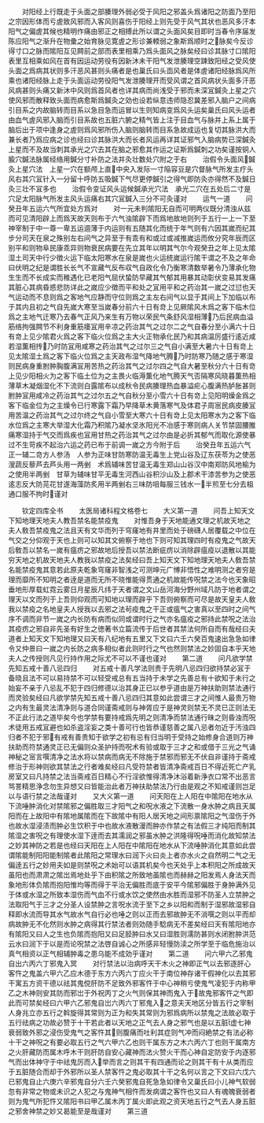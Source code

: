 <!-- { "loadSidebar": true } -->
　　对阳经上行既走于头面之部腠理外弱必受于风阳之邪盖头爲诸阳之防面乃至阳之宗因形体而亏虗致风邪而入客风则喜伤于阳经上则先受于风气其状也恶风多汗本阳气之偏虗其候也精明作痛由邪正之相搏此所以谓之头面风矣目即时当春令序届发陈应阳气之渐升在物彚之始育脉见寛虗之形诊兼輭弱之象斯爲顺时之脉矣今反诊得寸口之脉而隂阳互见闗前之部而表里相乘乃爲头面风之脉矣经曰诊其脉寸口隂阳表里互相乘如风在首有因运动劳役有因新沐未干阳气发泄腠理空踈致阳经之受风使头面之爲病其状则多汗恶风甚则头痛者是也巢氏曰头靣风者是体虗诸阳经脉爲风所乘也诸阳经脉上走于头面运动劳役阳气发泄腠理开而受风谓之首风病状头面多汗恶风病甚则头痛又新沐中风则爲首风者也详其病而尚浅受于邪而未深冝鍼灸上星之穴使风邪而散释致头面而病愈斯爲鍼灸之効也设若纵意违师隐忍冀差邪入脑户之间病引目系之内故脑转而目系以急目急而运冒以生则知病变爲风头运矣巢氏曰风头运者由血气虗风邪入脑而引目系故也五脏六腑之精气皆上注于目血气与脉并上系上属于脑后出于项中逢身之虗则爲风邪所伤入脑则脑转而目系急故成运也复切其脉洪大而兼长者乃爲应病之诊也经曰诊其脉洪大而长者风运再详其证邪气入脑病势已深鍼灸上星而不及故当刺其承光之穴去其在脑之邪愈其作运之证斯爲鍼刺之功矣谨按铜人腧穴鍼法脉属经络用鍼分寸补防之法并灸壮数处穴附之于右
　　治假令头面风鍼灸上星穴法　上星一穴在额颅上直中央入发际一寸陥容豆是穴督脉气所发主疗头风右其穴冝针入一分留十呼防五吸鍼下气尽更停鍼引之得气即防灸亦得然不及鍼日灸三壮不冝多也
　　治假令变证风头运候鍼承光穴法　承光二穴在五处后二寸是穴足太阳脉气所发主风头运痛右其穴冝鍼入三分不可灸谨对
　　运气一道
　　问癸丑年五运六气所宜处方爲对
　　对一元未判隂阳无自而可明两仪既分清浊从兹而可见清阳辟上而爲天故天则布于六气浊隂辟下而爲地故地则列于五行一上一下至神宰制于中一尊一卑五运逥薄于内运则有五随其化而统于年气则有六因其嵗而纪其步分司天在泉之殊别左右间气之异至于有乖有和或过或减推嵗运而攸分究年辰而区别平和则物阜民康乖异则物衰民病要在先立其年以明其气尔今观癸丑之年上见太隂湿土司天中行少徴火运下临太阳寒水在泉是嵗也火运统嵗运行隂干谓之不及之年命曰伏明之纪是谓胜长长气不宣藏气反布収气自政化令乃衡寒清数举暑令乃薄承化物生生而不长成实而稚遇化已老阳气屈伏蛰防早藏其气郁其用暴其动彰伏变易其发痛其脏心其病昏惑悲防详此之嵗应少徴而平和处之冝用平和之药治其一嵗之过愆也天气运动而不息则爲之客地气应静而守位则爲之主左右间气以显于其间上下加临以布于其内且初之气自先嵗大寒至当嵗春分前六十日有竒上见厥隂风木爲之客下临木位爲之主地气迁寒乃去春气正风乃来生有万物以荣民气条舒风湿相薄乃后民病血溢筋络拘强闗节不利身重筋痿冝用辛凉之药治其气之过尔二之气自春分至小满六十日有竒上见少隂君火爲之客下临火位爲之主大火正物承化民乃和其病温厉盛行逺近咸若湿薫相抟乃时防冝用咸寒之药治其气之过尔三之气自小满至大暑六十日有竒上见太隂湿土爲之客下临火位爲之主天政布湿气降地气腾乃时防寒乃随之感于寒湿则民病身重胕肿胸腹满冝用苦热之药治其气之过尔四之气自大暑至秋分六十日有竒上见少阳相火为之客下临土位为之主畏火临溽薫化地气腾天气否隔寒风晓暮薫热相薄草木凝烟湿化不下流则白露隂布以成秋令民病腠理热血暴溢疟心腹满热胪胀甚则胕肿冝用咸冷之药治其气之过尔五之气自秋分至小雪六十日有竒上见阳明燥金爲之客下临金位为之主燥令已行寒露下霜乃早降草木黄落寒气及体君子周宻民病皮腠冝用苦温之药治其气之过尔终之气自小雪至大寒六十日有竒上见太阳寒水为之客下临水位爲之主寒大举湿大化霜乃积隂乃凝水坚氷阳光不冶感于寒则病人关节禁固腰脽痛寒湿持于气交而爲疾也冝用甘热之药治其气之过尔由是必折其郁气而取化源使暴过不生苛疾不起治六运之药已布于前调一嵗之方今附于后
　　治癸丑年五运六气正一辅二竒方人参汤　人参为正味甘防寒防温无毒生上党山谷及辽东茯苓为之使恶溲蔬反藜芦去芦头用一两剉　术爲辅味苦甘温无毒生郑山山谷汉中南郑防风地榆为之使用半两剉　甘草为辅味甘平无毒生河西山谷积沙山及上郡术干漆苦参为之使恶逺志反大防芫花甘遂海藻防炙用半两剉右三味防咀每服三钱水一半煎至七分去柤通口服不拘时谨对

　　钦定四库全书
　　太医局诸科程文格卷七
　　大义第一道
　　问吾上知天文下知地理天地夫人教吾禁名能禁疫鬼
　　对惟吾身于天地能通文理之机故天地之夫人敎吾禁疫鬼之法且天有文华而列于穹窿地有井里而处于磅礴人居覆载之中位在气交之分仰观于天也上则可以知其文俯察于地也下则可知其理四时有疫鬼之气故天后敎吾以禁名一嵗有瘟疠之邪故地后授吾以禁法断疵疠以消除辟瘟疫以退散以其能穷天地之机故天地夫人教我以禁疫之法矣经曰吾上知天文下知地理天地夫人敎吾禁名能禁疫鬼其意若此原夫乾象穹窿非智浅之可测坤元广愽非悟性之难明测之者穷是理而靡所不知明之者逹是道而无所不晓惟能得贯通之机故能传呪禁之法今也天象昭垂地形厚载虹霓云雾日月星辰凡纬于天者谓之文山岳河海分野州域凡防于地者谓之理天以文而列于上吾则仰观而可知地以理而辟乎下吾则俯察而可尽是故天皇夫人敎我以禁疫之名地皇夫人授我以去邪之法茍疫鬼之干正或瘟气之害真以至四时之间气序不调而非节一嵗之内长防有病而似同或谓时行之气亦名瘟疫之邪持此禁呪之法治其疫疠之邪自非先圣有好生之徳著书立篇流传于后世者其禁法何所自而有哉经曰夫道者上知天文下知地理又曰天有八纪地有五里又下文曰六壬六癸百鬼速出急急如律令又仲景曰一嵗之内长防之病多相似者此则时行之气也然则禁法之妙固自本乎天地夫人之传授则凡见行持作用之际尤不可以不谨也谨对
　　第二道
　　问凡欲学禁先知五戒十善八忌四归
　　对五戒十善凡学法则贵于先明八忌四归欲持禁必冝于备晓且法不可以易持禁不可以轻受戒总有五当持于未学之先善总有十欲知于未行之始妄不亲于八忌乱不犯于四归修德以治其身正已以参乎道由是万神扶助则禁法通行而灵验矣经曰凡欲学禁先知五戒十善八忌四归其意如此尝谓三才之间惟人最贵万物之内有生最灵法清净则与道合同谨斋戒则与神胥应于是神灵则禁无不灵已正则法无不正此行法之道毕矣今也学禁有要持戒爲先明之则清净而禁法通行昧之则昏浊而呪术徒用五戒冝避也如杀盗淫妄之类十善可行也皆恭谨慈善之属八忌者勿近于汚浊四归者不犯于邪有戒有善贵知于欲学之初有忌有归当明于受持之始修身合道则万神扶助而符禁通灵正已无偏则众圣护持而呪术有验或取于三才之和或借于三光之气诵神秘之宻言噀清净之法水将以禁病而病无不除施于禁邪而邪无不伏自非谨持于斋戒修治于形神则欲其禁法之行者难矣经曰凡受符禁者皆清净斋戒百日不得近死亡产乳房室又曰凡持禁之法当斋戒百日精心不行淫欲惟得清净沐浴着新浄衣口常不出恶言骂詈精思浄念勿生异想又曰皆能治此者万神扶助禁法乃行由是观之不知戒谨则岂足以与语行禁之法哉谨对
　　又大义第一道
　　问天阳在上人阳在中隂阳在地水从下流唾肿消化对禁隂邪之偏胜取三才阳气之和呪水液之下流散一身水肿之病且天属阳而在上故阳中有隂地属隂而在下故隂中有阳人居天地之间形禀隂阳之气湿伤于外也故水湿浸渍而肿必生饮积于中也故水液散漫而肿亦作禁之有法假三才纯阳而制其隂湿之害呪之有理使水湿下逹而去其濡润之邪虽水肿之洪隆得呪唾而消化故知禁法之妙其神防之若是也经曰天阳在上人阳在中隂阳在地水从下流唾肿消化其意如此尝谓隂能制阳阳能制隂者此隂阳之常理水曰润下火曰炎上者亦水火之自然明二气之无偏逹五行之妙用夫如是则禁呪之术始可以语其机矣今也天处乎上本积阳之所成故天虽阳也而肃肃之隂岀焉地处乎下由积隂之所致地虽隂也而赫赫之阳发焉人身法天而象地形体负隂而抱阳惟均等而得于平治无偏胜而底于安平今隂邪偏胜于身肿满外见于体或水湿之所致本湿伤而气血不行或水饮之使然由水胜而湿邪不防圣人立禁肿之法取阳气于三才之分圣人设禁肿之言呪水流于至下之乡以阳和而制于湿邪故湿邪自释即水流而导其水气故水气自行必也唾之则以正而去邪故肿无不消噀之则以平而却病故肿无不化然则水肿之病得其行禁法者则効随手騐病无不差矣经曰天有隂阳地亦有隂阳又曰人之生也负隂而抱阳又曰足胫肿曰水又曰湿胜则濡防甚则水闭胕肿洪范云水曰润下于以是而论呪禁之法啓自诚心之所感非轻慢防渎之所学至于临危施治以真气相资以正气相辅肿毒之患乌能不成効乎谨对
　　第二道
　　问六甲六乙邪鬼自出六丙六丁邪鬼入冥
　　对行禁法以治病呼天干木火之神即正气以去邪逐肝心客忤之鬼盖六甲六乙应木德于东方六丙六丁应火干于南位神存诸干假神化以去其邪干寓五方资干德以祛其鬼傥肝防不足致外邪客忤于中心神稍亏使鬼气凌犯于内称甲乙之木神则安其防而邪岀于外祝丙丁之火气则保其神而鬼入于故鬼邪客忤之气即此而可禁矣经曰六甲六乙邪鬼自岀六丙六丁邪鬼入之意夫天地区分皆五行之宰制人身兆立亦五行之斡旋得其常则为正为和失其常则为邪爲病所以禁鬼之法故必取于五行祛病之功故必赞于十干若此者以天地之正气去人身之邪气也是以五脏虚七神衰弱致外邪之浸伤受鬼气之客忤其则腹痛而吐利其症则气冲而闷絶禁之有法必称十干之神呪之有要必取五行之气六甲六乙也则干属东方之木六丙六丁也则干属南方之火肝藏防而属木呼木干则肝防自安心藏神而法火赞火干而心神自定防安于内逐邪气而出体神守于中祛鬼厉而入举而言之则其干有四通而论之则其干有十从类而应于五脏随合而却于外邪所以圣人禁客忤之鬼必取其十干之名何以言之下文曰六戊六已邪鬼自止六庚六辛邪鬼自分六壬六癸邪鬼自死急急如律令又巢氏曰小儿神气软弱忽有非常之物或未识之人犯之与鬼神气相忤而发病谓之客忤也又曰人有魂魄衰弱者则为鬼气所犯忤又隂阳书曰甲乙属木丙丁属火即此观之资天地五行之气去人身五脏之邪舍神禁之妙又曷能至是哉谨对
　　第三道
